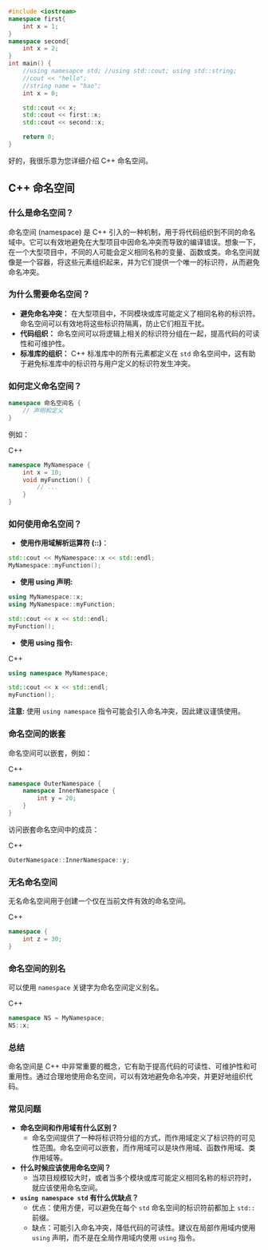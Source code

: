 

```c++
#include <iostream>
namespace first{
    int x = 1;
}
namespace second{
    int x = 2;
}
int main() {
	//using namesapce std; //using std::cout; using std::string;
	//cout << "hello";
	//string name = "hao";
    int x = 0;

    std::cout << x;
    std::cout << first::x;
    std::cout << second::x;

    return 0;
}
```

好的，我很乐意为您详细介绍 C++ 命名空间。

## C++ 命名空间

### 什么是命名空间？

命名空间 (namespace) 是 C++ 引入的一种机制，用于将代码组织到不同的命名域中。它可以有效地避免在大型项目中因命名冲突而导致的编译错误。想象一下，在一个大型项目中，不同的人可能会定义相同名称的变量、函数或类。命名空间就像是一个容器，将这些元素组织起来，并为它们提供一个唯一的标识符，从而避免命名冲突。

### 为什么需要命名空间？

- **避免命名冲突：** 在大型项目中，不同模块或库可能定义了相同名称的标识符。命名空间可以有效地将这些标识符隔离，防止它们相互干扰。
- **代码组织：** 命名空间可以将逻辑上相关的标识符分组在一起，提高代码的可读性和可维护性。
- **标准库的组织：** C++ 标准库中的所有元素都定义在 `std` 命名空间中，这有助于避免标准库中的标识符与用户定义的标识符发生冲突。

### 如何定义命名空间？


```C++
namespace 命名空间名 {
    // 声明和定义
}
```

例如：

C++

```C++
namespace MyNamespace {
    int x = 10;
    void myFunction() {
        // ...
    }
}
```

### 如何使用命名空间？

- **使用作用域解析运算符 (::)**：


```C++
std::cout << MyNamespace::x << std::endl;
MyNamespace::myFunction();
```

- **使用 using 声明:**


```C++
using MyNamespace::x;
using MyNamespace::myFunction;

std::cout << x << std::endl;
myFunction();
```

- **使用 using 指令:**

C++

```C++
using namespace MyNamespace;

std::cout << x << std::endl;
myFunction();
```

**注意:** 使用 `using namespace` 指令可能会引入命名冲突，因此建议谨慎使用。

### 命名空间的嵌套

命名空间可以嵌套，例如：

C++

```C++
namespace OuterNamespace {
    namespace InnerNamespace {
        int y = 20;
    }
}
```

访问嵌套命名空间中的成员：

C++

```C++
OuterNamespace::InnerNamespace::y;
```

### 无名命名空间

无名命名空间用于创建一个仅在当前文件有效的命名空间。

C++

```C++
namespace {
    int z = 30;
}
```

### 命名空间的别名

可以使用 `namespace` 关键字为命名空间定义别名。

C++

```C++
namespace NS = MyNamespace;
NS::x;
```

### 总结

命名空间是 C++ 中非常重要的概念，它有助于提高代码的可读性、可维护性和可重用性。通过合理地使用命名空间，可以有效地避免命名冲突，并更好地组织代码。

### 常见问题

- **命名空间和作用域有什么区别？**
    - 命名空间提供了一种将标识符分组的方式，而作用域定义了标识符的可见性范围。命名空间可以嵌套，而作用域可以是块作用域、函数作用域、类作用域等。
- **什么时候应该使用命名空间？**
    - 当项目规模较大时，或者当多个模块或库可能定义相同名称的标识符时，就应该使用命名空间。
- **`using namespace std` 有什么优缺点？**
    - 优点：使用方便，可以避免在每个 `std` 命名空间的标识符前都加上 `std::` 前缀。
    - 缺点：可能引入命名冲突，降低代码的可读性。建议在局部作用域内使用 `using` 声明，而不是在全局作用域内使用 `using` 指令。